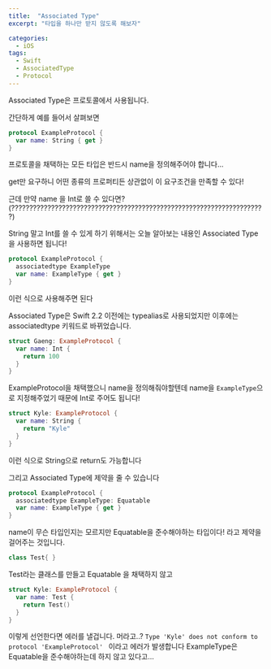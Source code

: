 ```yaml
---
title:  "Associated Type"
excerpt: "타입을 하나만 받지 않도록 해보자"

categories: 
  - iOS
tags:
  - Swift
  - AssociatedType
  - Protocol
---
```


Associated Type은 프로토콜에서 사용됩니다.

간단하게 예를 들어서 살펴보면

```swift
protocol ExampleProtocol {
  var name: String { get }
}
```

프로토콜을 채택하는 모든 타입은 반드시 name을 정의해주어야 합니다...

get만 요구하니 어떤 종류의 프로퍼티든 상관없이 이 요구조건을 만족할 수 있다!

근데 만약 name 을 Int로 쓸 수 있다면? (??????????????????????????????????????????????????????????????????????)

String 말고 Int를 쓸 수 있게 하기 위해서는 오늘 알아보는 내용인 Associated Type을 사용하면 됩니다!

```swift
protocol ExampleProtocol {
  associatedtype ExampleType
  var name: ExampleType { get }
}
```

이런 식으로 사용해주면 된다

Associated Type은 Swift 2.2 이전에는 typealias로 사용되었지만 이후에는 associatedtype 키워드로 바뀌었습니다.

```swift
struct Gaeng: ExampleProtocol {
  var name: Int {
    return 100
  }
}
```

ExampleProtocol을 채택했으니 name을 정의해줘야할텐데 name을 `ExampleType`으로 지정해주었기 때문에 Int로 주어도 됩니다!

```swift
struct Kyle: ExampleProtocol {
  var name: String {
    return "Kyle" 
  }
}
```

이런 식으로 String으로 return도 가능합니다

그리고 Associated Type에 제약을 줄 수 있습니다

```swift
protocol ExampleProtocol {
  associatedtype ExampleType: Equatable
  var name: ExampleType { get }
}
```

name이 무슨 타입인지는 모르지만 Equatable을 준수해야하는 타입이다! 라고 제약을 걸어주는 것입니다.

```swift
class Test{ }
```

Test라는 클래스를 만들고 Equatable 을 채택하지 않고

```swift
struct Kyle: ExampleProtocol {
  var name: Test {
    return Test()
  }
}
```

이렇게 선언한다면 에러를 낼겁니다. 머라고..? `Type 'Kyle' does not conform to protocol 'ExampleProtocol' ` 이라고 에러가 발생합니다 ExampleType은 Equatable을 준수해야하는데 하지 않고 있다고...